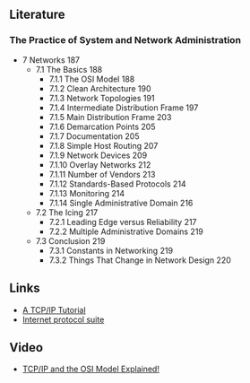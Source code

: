 ## Literature
### The Practice of System and Network Administration
* 7 Networks 187
	* 7.1 The Basics	188
		* 7.1.1 The OSI Model	188
		* 7.1.2 Clean Architecture	190
		* 7.1.3 Network Topologies	191
		* 7.1.4 Intermediate Distribution Frame	197
		* 7.1.5 Main Distribution Frame	203
		* 7.1.6 Demarcation Points	205
		* 7.1.7 Documentation	205
		* 7.1.8 Simple Host Routing	207
		* 7.1.9 Network Devices	209
		* 7.1.10 Overlay Networks	212
		* 7.1.11 Number of Vendors	213
		* 7.1.12 Standards-Based Protocols	214
		* 7.1.13 Monitoring	214
		* 7.1.14 Single Administrative Domain	216
	* 7.2 The Icing	217
		* 7.2.1 Leading Edge versus Reliability	217
		* 7.2.2 Multiple Administrative Domains	219
	* 7.3 Conclusion	219
		* 7.3.1 Constants in Networking	219
		* 7.3.2 Things That Change in Network Design	220

## Links   
* [A TCP/IP Tutorial](https://tools.ietf.org/html/rfc1180)
* [Internet protocol suite](https://en.wikipedia.org/wiki/Internet_protocol_suite)

## Video
* [TCP/IP and the OSI Model Explained!](https://www.youtube.com/watch?v=e5DEVa9eSN0)
